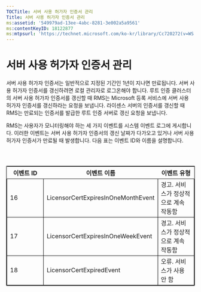 ```yaml
---
TOCTitle: 서버 사용 허가자 인증서 관리
Title: 서버 사용 허가자 인증서 관리
ms:assetid: '549979ad-13ee-4abc-8281-3e002a5a9561'
ms:contentKeyID: 18122877
ms:mtpsurl: 'https://technet.microsoft.com/ko-kr/library/Cc720272(v=WS.10)'
---
```


서버 사용 허가자 인증서 관리
============================

서버 사용 허가자 인증서는 일반적으로 지정된 기간인 1년이 지나면 만료됩니다. 서버 사용 허가자 인증서를 갱신하려면 로컬 관리자로 로그온해야 합니다. 루트 인증 클러스터의 서버 사용 허가자 인증서를 갱신할 때 RMS는 Microsoft 등록 서비스에 서버 사용 허가자 인증서를 갱신하라는 요청을 보냅니다. 라이센스 서버의 인증서를 갱신할 때 RMS는 만료되는 인증서를 발급한 루트 인증 서버로 갱신 요청을 보냅니다.

RMS는 사용자가 모니터링해야 하는 세 가지 이벤트를 시스템 이벤트 로그에 게시합니다. 이러한 이벤트는 서버 사용 허가자 인증서의 갱신 날짜가 다가오고 있거나 서버 사용 허가자 인증서가 만료될 때 발생합니다. 다음 표는 이벤트 ID와 이름을 설명합니다.

###  

 
<table style="border:1px solid black;">
<colgroup>
<col width="33%" />
<col width="33%" />
<col width="33%" />
</colgroup>
<thead>
<tr class="header">
<th>이벤트 ID</th>
<th>이벤트 이름</th>
<th>이벤트 유형</th>
</tr>
</thead>
<tbody>
<tr class="odd">
<td style="border:1px solid black;">16</td>
<td style="border:1px solid black;">LicensorCertExpiresInOneMonthEvent</td>
<td style="border:1px solid black;">경고. 서비스가 정상적으로 계속 작동함</td>
</tr>
<tr class="even">
<td style="border:1px solid black;">17</td>
<td style="border:1px solid black;">LicensorCertExpiresInOneWeekEvent</td>
<td style="border:1px solid black;">경고. 서비스가 정상적으로 계속 작동함</td>
</tr>
<tr class="odd">
<td style="border:1px solid black;">18</td>
<td style="border:1px solid black;">LicensorCertExpiredEvent</td>
<td style="border:1px solid black;">오류. 서비스가 사용 안 함</td>
</tr>
</tbody>
</table>
